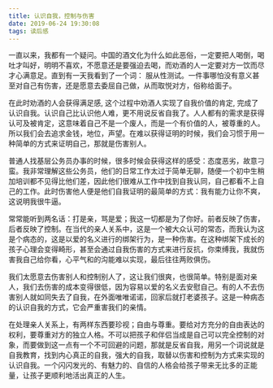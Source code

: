 ```yaml
---
title: 认识自我，控制与伤害
date: 2019-06-24 19:30:08
tags: 读后感
---
```


一直以来，我都有一个疑问。中国的酒文化为什么如此恶俗，一定要把人喝倒，喝吐才叫好，明明不喜欢，不愿意还是要强迫去喝，而劝酒的人一定要对方一饮而尽才心满意足。直到有一天我看到了一个词： 服从性测试。一件事哪怕没有意义甚至对自己有伤害，还是愿意去委屈自己做，从而取悦对方，俗称给面子。

在此时劝酒的人会获得满足感, 这个过程中劝酒人实现了自我价值的肯定, 完成了认识自我。认识自己比认识他人难，更不用说反省自我了。人人都有的需求是获得认可及被肯定，这意味着自己不是一个废人，而是一个有价值的人，被尊重的人。所以我们会去追求金钱，地位，声望。在难以获得证明的时候，我们会习惯于用一种简单的方式来证明自己，那就是伤害别人。

普通人找基层公务员办事的时候，很多时候会获得这样的感受：态度恶劣，故意刁蛮。我非常理解这些公务员，他们的日常工作太过于简单无聊，随便一个初中生稍加培训都不见得比他们差，因此他们很难从工作中找到自我认同，自己都看不上自己的工作。此时伤害他人便是他们自我证明的最简单的方式：我有能力让你不爽，这说明我很牛逼。

常常能听到两名话：打是亲，骂是爱；我这一切都是为了你好。前者反映了伤害，后者反映了控制。在当代的亲人关系中，这是一个被大众认可的常态，而我认为这是个病态的，这是以爱的名义进行的绑架行为，是一种伤害。在这种绑架下成长的孩子心理会变得畸形，甚至会通过自我伤害的方式来进行反抗，你束缚我，我就伤害我自己给你看，心平气和的沟能难以实现，最后往往两败俱伤。

我们太愿意去伤害别人和控制别人了，这让我们很爽，也很简单。特别是面对亲人，我们去伤害的成本变得很低，因为容易以爱的名义去安慰自己。有的人不去伤害别人就如同失去了自我，在外面唯唯诺诺，回家后就打老婆孩子。这是一种病态的认识自我的方式，它会严重害我们的亲情。

在处理亲人关系上，有两样东西要珍视；自由与尊重。要给对方充分的自由表达的权利，要尊重对方的独立人格。不可以把孩子和伴侣当成是自己可以完全控制的对象，而要做到这一点有一个不可回避的问题，那就是反省自我，用另一个词说就是自我教育，找到内心真正的自我，强大的自我，取替以伤害和控制为方式来实现的认识自我。一个闪闪发光的、有魅力的、自信的人格会给孩子带来无比多的正能量，让孩子更顺利地活出真正的人生。



